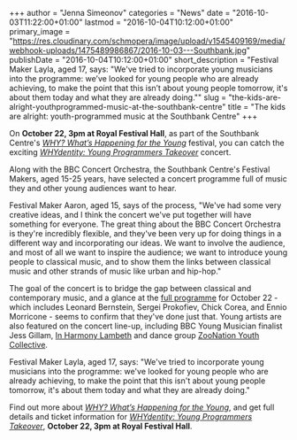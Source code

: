 +++
author = "Jenna Simeonov"
categories = "News"
date = "2016-10-03T11:22:00+01:00"
lastmod = "2016-10-04T10:12:00+01:00"
primary_image = "https://res.cloudinary.com/schmopera/image/upload/v1545409169/media/webhook-uploads/1475489986867/2016-10-03---Southbank.jpg"
publishDate = "2016-10-04T10:12:00+01:00"
short_description = "Festival Maker Layla, aged 17, says: &quot;We&#039;ve tried to incorporate young musicians into the programme: we’ve looked for young people who are already achieving, to make the point that this isn’t about young people tomorrow, it&#039;s about them today and what they are already doing.&quot;"
slug = "the-kids-are-alright-youthprogrammed-music-at-the-southbank-centre"
title = "The kids are alright: youth-programmed music at the Southbank Centre"
+++

On **October 22, 3pm at Royal Festival Hall**, as part of the Southbank Centre's [*WHY? What’s Happening for the Young*](http://www.southbankcentre.co.uk/whatson/festivals-series/why) festival, you can catch the exciting [*WHYdentity: Young Programmers Takeover*](http://www.southbankcentre.co.uk/whatson/bbc-concert-orchestra-98015?dt=2016-10-22) concert. 

Along with the BBC Concert Orchestra, the Southbank Centre's Festival Makers, aged 15-25 years, have selected a concert programme full of music they and other young audiences want to hear. 

Festival Maker Aaron, aged 15, says of the process, "We've had some very creative ideas, and I think the concert we've put together will have something for everyone. The great thing about the BBC Concert Orchestra is they're incredibly flexible, and they've been very up for doing things in a different way and incorporating our ideas. We want to involve the audience, and most of all we want to inspire the audience; we want to introduce young people to classical music, and to show them the links between classical music and other strands of music like urban and hip-hop."

The goal of the concert is to bridge the gap between classical and contemporary music, and a glance at the [full programme](http://www.bbc.co.uk/events/e355v2) for October 22 - which includes Leonard Bernstein, Sergei Prokofiev, Chick Corea, and Ennio Morricone - seems to confirm that they've done just that. Young artists are also featured on the concert line-up, including BBC Young Musician finalist Jess Gillam, [In Harmony Lambeth](http://www.sistemaengland.org.uk/in-harmony-lambeth/) and dance group [ZooNation Youth Collective](http://www.zoonation.co.uk/page/zoonation-youth-company).

Festival Maker Layla, aged 17, says: "We've tried to incorporate young musicians into the programme: we've looked for young people who are already achieving, to make the point that this isn't about young people tomorrow, it's about them today and what they are already doing."

Find out more about [*WHY? What’s Happening for the Young*](http://www.southbankcentre.co.uk/whatson/festivals-series/why), and get full details and ticket information for [*WHYdentity: Young Programmers Takeover*](http://www.southbankcentre.co.uk/whatson/bbc-concert-orchestra-98015?dt=2016-10-22), **October 22, 3pm at Royal Festival Hall**.
